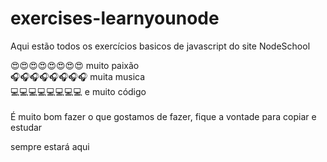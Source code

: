 # exercises-learnyounode

Aqui estão todos os exercícios basicos de javascript do site NodeSchool

😍😍😍😍😍😍😍😍 muito paixão<br/> 🎧🎧🎧🎧🎧🎧🎧🎧 muita musica<br/> 💻💻💻💻💻💻💻💻 e muito código<br/><br/>
É muito bom fazer o que gostamos de fazer,
fique a vontade para copiar e estudar

sempre estará aqui
